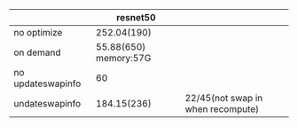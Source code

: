 ||resnet50||
|-----|--------|-----|
|no optimize|252.04(190)|
|on demand|55.88(650) memory:57G|
|no updateswapinfo|60|
|undateswapinfo|184.15(236)|22/45(not swap in when recompute)|